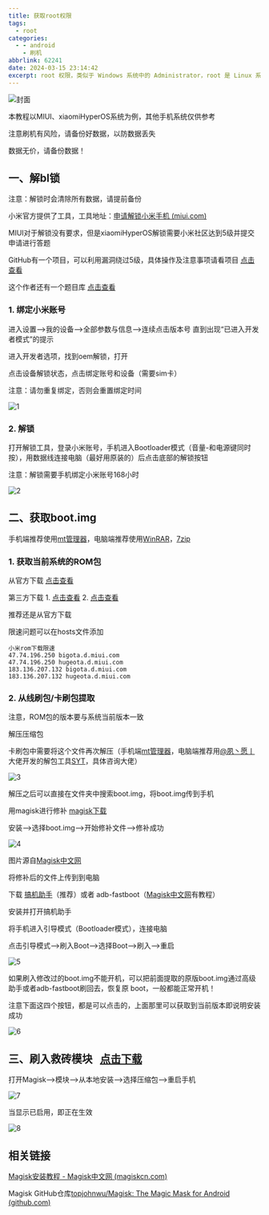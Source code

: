 ```yaml
---
title: 获取root权限
tags:
  - root
categories:
  - - android
    - 刷机
abbrlink: 62241
date: 2024-03-15 23:14:42
excerpt: root 权限，类似于 Windows 系统中的 Administrator，root 是 Linux 系统中的超级管理员用户帐户，该帐户拥有整个系统的最高权限，可方便地对于系统的部件进行删除或更改
---
```


![封面](https://upyun.525866.xyz/photo/root/root_0.png)

本教程以MIUI、xiaomiHyperOS系统为例，其他手机系统仅供参考

注意刷机有风险，请备份好数据，以防数据丢失

数据无价，请备份数据！

## 一、解bl锁

注意：解锁时会清除所有数据，请提前备份

小米官方提供了工具，工具地址：[申请解锁小米手机 (miui.com)](https://www.miui.com/unlock/download.html)

MIUI对于解锁没有要求，但是xiaomiHyperOS解锁需要小米社区达到5级并提交申请进行答题

GitHub有一个项目，可以利用漏洞绕过5级，具体操作及注意事项请看项目 [点击查看](https://github.com/MlgmXyysd/Xiaomi-HyperOS-BootLoader-Bypass)

这个作者还有一个题目库 [点击查看](https://github.com/MlgmXyysd/Xiaomi-BootLoader-Questionnaire/discussions/4)

### 1\. 绑定小米账号

进入设置-->我的设备-->全部参数与信息-->连续点击版本号 直到出现“已进入开发者模式”的提示

进入开发者选项，找到oem解锁，打开

点击设备解锁状态，点击绑定账号和设备（需要sim卡）

注意：请勿重复绑定，否则会重置绑定时间

![1](https://upyun.525866.xyz/photo/root/root_2.jpg)

### 2\. 解锁

打开解锁工具，登录小米账号，手机进入Bootloader模式（音量-和电源键同时按），用数据线连接电脑（最好用原装的）后点击底部的解锁按钮

注意：解锁需要手机绑定小米账号168小时

![2](https://upyun.525866.xyz/photo/root/root_1.png)

## 二、获取boot.img

手机端推荐使用[mt管理器](https://www.coolapk.com/apk/bin.mt.plus)，电脑端推荐使用[WinRAR](https://www.winrar.com.cn/)，[7zip](https://7-zip.org/)

### 1\. 获取当前系统的ROM包

从官方下载 [点击查看](https://s.xiaomi.cn/c/CfMtEvnC)

第三方下载 1. [点击查看](https://roms.miuier.com/zh-cn) 2. [点击查看](https://xiaomirom.com/)

推荐还是从官方下载

限速问题可以在hosts文件添加

```
小米rom下载限速
47.74.196.250 bigota.d.miui.com
47.74.196.250 hugeota.d.miui.com
183.136.207.132 bigota.d.miui.com
183.136.207.132 hugeota.d.miui.com
```

### 2\. 从线刷包/卡刷包提取

注意，ROM包的版本要与系统当前版本一致

解压压缩包

卡刷包中需要将这个文件再次解压（手机端[mt管理器](https://www.coolapk.com/apk/bin.mt.plus)，电脑端推荐用[@夙丶愿丨](http://www.coolapk.com/u/1408202)大佬开发的解包工具[SYT](https://upyun.525866.xyz/photo/root/SYT.exe)，具体咨询大佬）

![3](https://upyun.525866.xyz/photo/root/root_3.png)

解压之后可以直接在文件夹中搜索boot.img，将boot.img传到手机

用magisk进行修补 [magisk下载](https://github.com/topjohnwu/Magisk/releases)

安装-->选择boot.img-->开始修补文件-->修补成功

![4](https://upyun.525866.xyz/photo/root/root_4.jpg)

图片源自[Magisk中文网](https://magiskcn.com/)

将修补后的文件上传到到电脑

下载 [搞机助手](https://lsdy.top/)（推荐）或者 adb-fastboot（[Magisk中文网](https://magiskcn.com/)有教程）

安装并打开搞机助手

将手机进入引导模式（Bootloader模式），连接电脑

点击引导模式-->刷入Boot-->选择Boot-->刷入-->重启

![5](https://upyun.525866.xyz/photo/root/root_6.png)

如果刷入修改过的boot.img不能开机，可以把前面提取的原版boot.img通过高级助手或者adb-fastboot刷回去，恢复原 boot，一般都能正常开机！

注意下面这四个按钮，都是可以点击的，上面那里可以获取到当前版本即说明安装成功

![6](https://upyun.525866.xyz/photo/ycROOT/18.png)

## 三、刷入救砖模块   [点击下载](https://upyun.525866.xyz/photo/ycROOT/%E9%9F%B3%E9%87%8F%E9%94%AE%E6%9E%81%E9%80%9F%E6%95%91%E7%A0%96_%E5%85%AD%E5%80%8D%E5%91%B5%E6%8A%A4%E7%89%88.zip)

打开Magisk-->模块-->从本地安装-->选择压缩包-->重启手机

![7](https://upyun.525866.xyz/photo/ycROOT/20.jpg)

当显示已启用，即正在生效

![8](https://upyun.525866.xyz/photo/ycROOT/21.png)

## 相关链接

[Magisk安装教程 - Magisk中文网 (magiskcn.com)](https://magiskcn.com/)

Magisk GitHub仓库[topjohnwu/Magisk: The Magic Mask for Android (github.com)](https://github.com/topjohnwu/Magisk)
